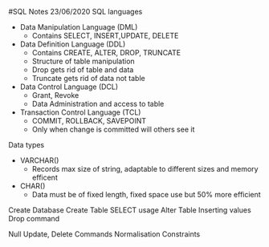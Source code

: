 #SQL Notes 23/06/2020
SQL languages
- Data Manipulation Language (DML)
    - Contains SELECT, INSERT,UPDATE, DELETE
- Data Definition Language (DDL)
    - Contains CREATE, ALTER, DROP, TRUNCATE
    - Structure of table manipulation
    - Drop gets rid of table and data
    - Truncate gets rid of data not table
- Data Control Language (DCL)
    - Grant, Revoke
    - Data Administration and access to table
- Transaction Control Language (TCL)
    - COMMIT, ROLLBACK, SAVEPOINT
    - Only when change is committed will others see it

Data types
- VARCHAR()
    - Records max size of string, adaptable to different sizes and memory efficent
- CHAR()
    - Data must be of fixed length, fixed space use but 50% more efficient
 
Create Database
Create Table
SELECT usage
Alter Table
Inserting values
Drop command

Null
Update, Delete Commands
Normalisation
Constraints
